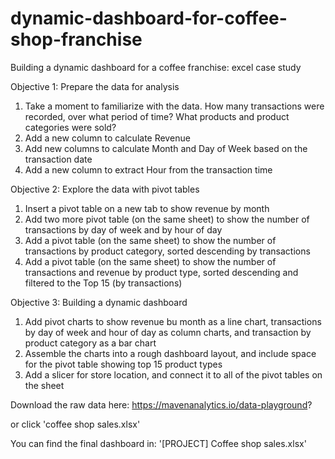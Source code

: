 # dynamic-dashboard-for-coffee-shop-franchise
Building a dynamic dashboard for a coffee franchise: excel case study

Objective 1: Prepare the data for analysis
1. Take a moment to familiarize with the data. How many transactions were recorded, over what period of time? What products and product categories were sold?
2. Add a new column to calculate Revenue 
3. Add new columns to calculate Month and Day of Week based on the transaction date
4. Add a new column to extract Hour from the transaction time

Objective 2: Explore the data with pivot tables
1. Insert a pivot table on a new tab to show revenue by month
2. Add two more pivot table (on the same sheet) to show the number of transactions by day of week and by hour of day
3. Add a pivot table (on the same sheet) to show the number of transactions by product category, sorted descending by transactions
4. Add a pivot table (on the same sheet) to show the number of transactions and revenue by product type, sorted descending and filtered to the Top 15 (by transactions)

Objective 3: Building a dynamic dashboard
1. Add pivot charts to show revenue bu month as a line chart, transactions by day of week and hour of day as column charts, and transaction by product category as a bar chart
2. Assemble the charts into a rough dashboard layout, and include space for the pivot table showing top 15 product types
3. Add a slicer for store location, and connect it to all of the pivot tables on the sheet

Download the raw data here:
https://mavenanalytics.io/data-playground? 

or click 'coffee shop sales.xlsx'

You can find the final dashboard in: '[PROJECT] Coffee shop sales.xlsx'
